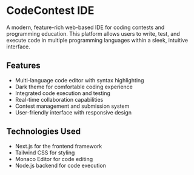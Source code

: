# CodeContest IDE

A modern, feature-rich web-based IDE for coding contests and programming education. This platform allows users to write, test, and execute code in multiple programming languages within a sleek, intuitive interface.

## Features

- Multi-language code editor with syntax highlighting
- Dark theme for comfortable coding experience
- Integrated code execution and testing
- Real-time collaboration capabilities
- Contest management and submission system
- User-friendly interface with responsive design

## Technologies Used

- Next.js for the frontend framework
- Tailwind CSS for styling
- Monaco Editor for code editing
- Node.js backend for code execution
